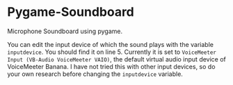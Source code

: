 # Pygame-Soundboard
Microphone Soundboard using pygame.


You can edit the input device of which the sound plays with the variable `inputdevice`. You should find it on line 5. Currently it is set to `VoiceMeeter Input (VB-Audio VoiceMeeter VAIO)`, the default virtual audio input device of VoiceMeeter Banana. I have not tried this with other input devices, so do your own research before changing the `inputdevice` variable.
